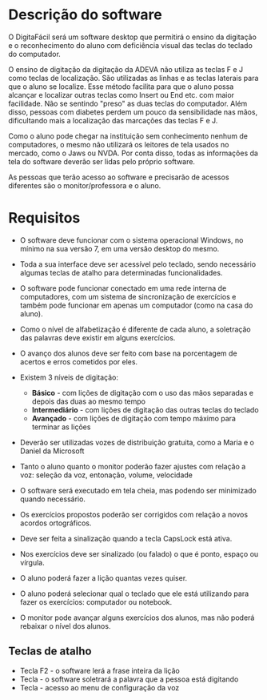 # Descrição do software
O DigitaFácil será um software desktop que permitirá o ensino da digitação e o reconhecimento do aluno com deficiência visual das teclas do teclado do computador. 

O ensino de digitação da digitação da ADEVA não utiliza as teclas F e J como teclas de localização. São utilizadas as linhas e as teclas laterais para que o aluno se localize. Esse método facilita para que o aluno possa alcançar e localizar outras teclas como Insert ou End etc. com maior facilidade. Não se sentindo "preso" as duas teclas do computador. Além disso, pessoas com diabetes perdem um pouco da sensibilidade nas mãos, dificultando mais a localização das marcações das teclas F e J.

Como o aluno pode chegar na instituição sem conhecimento nenhum de computadores, o mesmo não utilizará os leitores de tela usados no mercado, como o Jaws ou NVDA. Por conta disso, todas as informações da tela do software deverão ser lidas pelo próprio software.

As pessoas que terão acesso ao software e precisarão de acessos diferentes são o monitor/professora e o aluno.


# Requisitos 

- O software deve funcionar com o sistema operacional Windows, no mínimo na sua versão 7, em uma versão desktop do mesmo.
- Toda a sua interface deve ser acessível pelo teclado, sendo necessário algumas teclas de atalho para determinadas funcionalidades.
- O software pode funcionar conectado em uma rede interna de computadores, com um sistema de sincronização de exercícios e também pode funcionar em apenas um computador (como na casa do aluno).
- Como o nível de alfabetização é diferente de cada aluno, a soletração das palavras deve existir em alguns exercícios.
- O avanço dos alunos deve ser feito com base na porcentagem de acertos e erros cometidos por eles.
- Existem 3 níveis de digitação: 
  - **Básico** - com lições de digitação com o uso das mãos separadas e depois das duas ao mesmo tempo
  - **Intermediário** - com lições de digitação das outras teclas do teclado 
  - **Avançado** - com lições de digitação com tempo máximo para terminar as lições
- Deverão ser utilizadas vozes de distribuição gratuita, como a Maria e o Daniel da Microsoft
- Tanto o aluno quanto o monitor poderão fazer ajustes com relação a voz: seleção da voz, entonação, volume, velocidade
- O software será executado em tela cheia, mas podendo ser minimizado quando necessário.
- Os exercícios propostos poderão ser corrigidos com relação a novos acordos ortográficos.
- Deve ser feita a sinalização quando a tecla CapsLock está ativa.
- Nos exercícios deve ser sinalizado (ou falado) o que é ponto, espaço ou vírgula.

- O aluno poderá fazer a lição quantas vezes quiser.
- O aluno poderá selecionar qual o teclado que ele está utilizando para fazer os exercícios: computador ou notebook.

- O monitor pode avançar alguns exercícios dos alunos, mas não poderá rebaixar o nível dos alunos.


## Teclas de atalho
- Tecla F2 - o software lerá a frase inteira da lição
- Tecla - o software soletrará a palavra que a pessoa está digitando
- Tecla - acesso ao menu de configuração da voz
